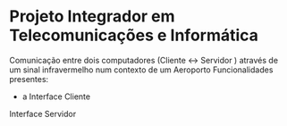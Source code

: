 # Projeto Integrador em Telecomunicações e Informática

Comunicação entre dois computadores (Cliente <-> Servidor ) através de um sinal infravermelho num contexto de um Aeroporto
Funcionalidades presentes:
- a
Interface Cliente

Interface Servidor

